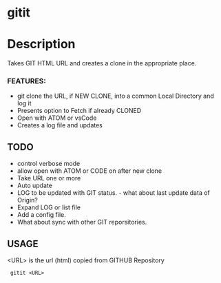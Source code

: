 # gitit

# Description

Takes GIT HTML URL and creates a clone in the appropriate  place.

###  FEATURES:
  - git clone the URL, if NEW CLONE, into a common Local Directory and log it
  - Presents option to Fetch if already CLONED
  - Open with ATOM or vsCode
  - Creates a log file and updates 
   
##  TODO
  - control verbose mode
  - allow open with ATOM or CODE on after new clone
  -  Take URL one or more
  -  Auto update 
  -  LOG to be updated with GIT status.
    -  what about last update data of Origin?
  -  Expand LOG or list file
  -  Add a config file.
  -  What about sync with other GIT reporsitories.

## USAGE
   \<URL\> is the url (html) copied from GITHUB Repository
   ```
    gitit <URL>
  ```
  
  
  
  
